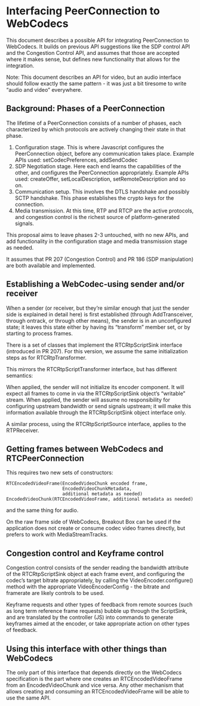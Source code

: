 # Interfacing PeerConnection to WebCodecs

This document describes a possible API for integrating PeerConnection to WebCodecs. It builds on previous API suggestions like the SDP control API and the Congestion Control API, and assumes that those are accepted where it makes sense, but defines new functionality that allows for the integration.

Note: This document describes an API for video, but an audio interface should follow exactly the same pattern - it was just a bit tiresome to write “audio and video” everywhere.
## Background: Phases of a PeerConnection
The lifetime of a PeerConnection consists of a number of phases, each characterized by which protocols are actively changing their state in that phase.

1. Configuration stage. This is where Javascript configures the PeerConnection object, before any communication takes place. Example APIs used: setCodecPreferences, addSendCodec
1. SDP Negotiation stage. Here each end learns the capabilities of the other, and configures the PeerConnection appropriately. Example APIs used: createOffer, setLocalDescription, setRemoteDescription and so on.
1. Communication setup. This involves the DTLS handshake and possibly SCTP handshake. This phase establishes the crypto keys for the connection.
1. Media transmission. At this time, RTP and RTCP are the active protocols, and congestion control is the richest source of platform-generated signals.

This proposal aims to leave phases 2-3 untouched, with no new APIs, and add functionality in the configuration stage and media transmission stage as needed.

It assumes that PR 207 (Congestion Control) and PR 186 (SDP manipulation) are both available and implemented.
## Establishing a WebCodec-using sender and/or receiver
When a sender (or receiver, but they’re similar enough that just the sender side is explained in detail here) is first established (through AddTransceiver, through ontrack, or through other means), the sender is in an unconfigured state; it leaves this state either by having its “transform” member set, or by starting to process frames.

There is a set of classes that implement the RTCRtpScriptSink interface (introduced in PR 207). For this version, we assume the same initialization steps as for RTCRtpTransformer.

This mirrors the RTCRtpScriptTransformer interface, but has different semantics:

When applied, the sender will not initialize its encoder component. It will expect all frames to come in via the RTCRtpScriptSink object’s “writable” stream.
When applied, the sender will assume no responsibility for configuring upstream bandwidth or send signals upstream; it will make this information available through the RTCRtpScriptSink object interface only.

A similar process, using the RTCRtpScriptSource interface, applies to the RTPReceiver.

## Getting frames between WebCodecs and RTCPeerConnection
This requires two new sets of constructors:
```
RTCEncodedVideoFrame(EncodedVideoChunk encoded frame,
                     EncodedVideoChunkMetadata,
                     additional metadata as needed)
EncodedVideoChunk(RTCEncodedVideoFrame, additional metadata as needed)
```
and the same thing for audio.

On the raw frame side of WebCodecs, Breakout Box can be used if the application does not create or consume codec video frames directly, but prefers to work with MediaStreamTracks.

## Congestion control and Keyframe control
Congestion control consists of the sender reading the bandwidth attribute of the RTCRtpScriptSink object at each frame event, and configuring the codec’s target bitrate appropriately, by calling the VideoEncoder.configure() method with the appropriate VideoEncoderConfig - the bitrate and framerate are likely controls to be used.

Keyframe requests and other types of feedback from remote sources (such as long term reference frame requests) bubble up through the ScriptSink, and are translated by the controller (JS) into commands to generate keyframes aimed at the encoder, or take appropriate action on other types of feedback.

## Using this interface with other things than WebCodecs
The only part of this interface that depends directly on the WebCodecs specification is the part where one creates an RTCEncodedVideoFrame from an EncodedVideoChunk and vice versa. Any other mechanism that allows creating and consuming an RTCEncodedVideoFrame will be able to use the same API.







